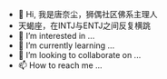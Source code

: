 - 👋 Hi, 我是唐奈尘，狮偶社区佛系主理人
-  天蝎座，在INTJ与ENTJ之间反复横跳
- 👀 I’m interested in ...
- 🌱 I’m currently learning ...
- 💞️ I’m looking to collaborate on ...
- 📫 How to reach me ...

<!---
Amber-niubi/Amber-niubi is a ✨ special ✨ repository because its `README.md` (this file) appears on your GitHub profile.
You can click the Preview link to take a look at your changes.
--->

